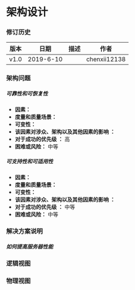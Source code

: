 # 架构设计

### 修订历史

| 版本 | 日期      | 描述 | 作者         |
| ---- | --------- | ---- | ------------ |
| v1.0 | 2019-6-10 |      | chenxii12138 |

### 架构问题

##### 可靠性和可恢复性

- **因素：** 
- **度量和质量场景：** 
- **可变性：**
- **该因素对涉众、架构以及其他因素的影响 ：**
- **对于成功的优先级 ：** 高
- **困难或风险：** 中等

##### 可支持性和可适用性

- **因素：** 
- **度量和质量场景：** 
- **可变性：**
- **该因素对涉众、架构以及其他因素的影响 ：**
- **对于成功的优先级 ：** 中等
- **困难或风险：** 中等

### 解决方案说明

##### 如何提高服务器性能

### 逻辑视图

### 物理视图